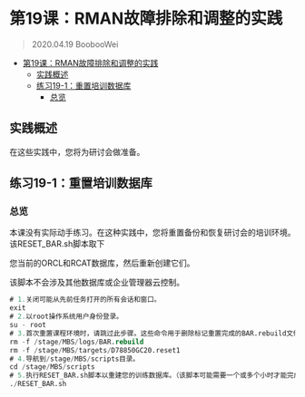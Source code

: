# 第19课：RMAN故障排除和调整的实践

> 2020.04.19 BoobooWei

<!-- MDTOC maxdepth:6 firsth1:1 numbering:0 flatten:0 bullets:1 updateOnSave:1 -->

- [第19课：RMAN故障排除和调整的实践](#第19课：rman故障排除和调整的实践)   
   - [实践概述](#实践概述)   
   - [练习19-1：重置培训数据库](#练习19-1：重置培训数据库)   
      - [总览](#总览)   

<!-- /MDTOC -->

## 实践概述

在这些实践中，您将为研讨会做准备。


## 练习19-1：重置培训数据库

### 总览

本课没有实际动手练习。在这种实践中，您将重置备份和恢复研讨会的培训环境。该RESET_BAR.sh脚本取下

您当前的ORCL和RCAT数据库，然后重新创建它们。

该脚本不会涉及其他数据库或企业管理器云控制。

```SQL
# 1.关闭可能从先前任务打开的所有会话和窗口。
exit
# 2.以root操作系统用户身份登录。
su - root
# 3.首次重置课程环境时，请跳过此步骤。这些命令用于删除标记重置完成的BAR.rebuild文件。
rm -f /stage/MBS/logs/BAR.rebuild
rm -f /stage/MBS/targets/D78850GC20.reset1
# 4.导航到/stage/MBS/scripts目录。
cd /stage/MBS/scripts
# 5.执行RESET_BAR.sh脚本以重建您的训练数据库。（该脚本可能需要一个或多个小时才能完成。）
./RESET_BAR.sh
```
